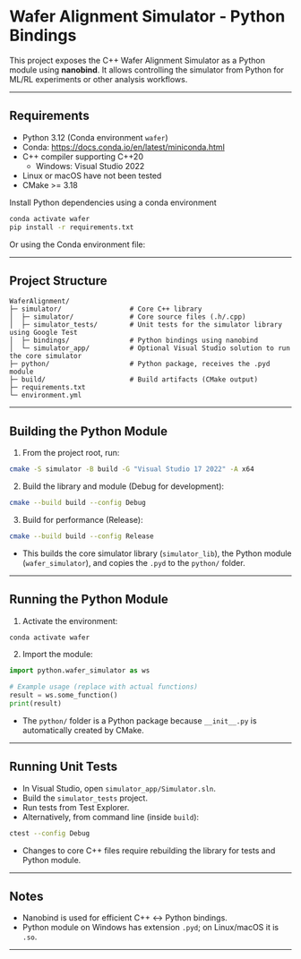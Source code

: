 Wafer Alignment Simulator - Python Bindings
===========================================

This project exposes the C++ Wafer Alignment Simulator as a Python module using **nanobind**. 
It allows controlling the simulator from Python for ML/RL experiments or other analysis workflows.

---

Requirements
------------

- Python 3.12 (Conda environment `wafer`)
- Conda: https://docs.conda.io/en/latest/miniconda.html
- C++ compiler supporting C++20
  - Windows: Visual Studio 2022
- Linux or macOS have not been tested
- CMake >= 3.18

Install Python dependencies using a conda environment

```bash
conda activate wafer
pip install -r requirements.txt
```

Or using the Conda environment file:

---

Project Structure
-----------------

```
WaferAlignment/
├─ simulator/                 # Core C++ library
│  ├─ simulator/              # Core source files (.h/.cpp)
│  ├─ simulator_tests/        # Unit tests for the simulator library using Google Test
│  ├─ bindings/               # Python bindings using nanobind
│  └─ simulator_app/          # Optional Visual Studio solution to run the core simulator
├─ python/                    # Python package, receives the .pyd module
├─ build/                     # Build artifacts (CMake output)
├─ requirements.txt
└─ environment.yml
```

---

Building the Python Module
--------------------------

1. From the project root, run:

```bash
cmake -S simulator -B build -G "Visual Studio 17 2022" -A x64
```

2. Build the library and module (Debug for development):

```bash
cmake --build build --config Debug
```

3. Build for performance (Release):

```bash
cmake --build build --config Release
```

- This builds the core simulator library (`simulator_lib`), the Python module (`wafer_simulator`), 
  and copies the `.pyd` to the `python/` folder.

---

Running the Python Module
-------------------------

1. Activate the environment:

```bash
conda activate wafer
```

2. Import the module:

```python
import python.wafer_simulator as ws

# Example usage (replace with actual functions)
result = ws.some_function()
print(result)
```

- The `python/` folder is a Python package because `__init__.py` is automatically created by CMake.

---

Running Unit Tests
------------------

- In Visual Studio, open `simulator_app/Simulator.sln`.
- Build the `simulator_tests` project.
- Run tests from Test Explorer.
- Alternatively, from command line (inside `build`):

```bash
ctest --config Debug
```

- Changes to core C++ files require rebuilding the library for tests and Python module.

---

Notes
-----

- Nanobind is used for efficient C++ ↔ Python bindings.
- Python module on Windows has extension `.pyd`; on Linux/macOS it is `.so`.

---

